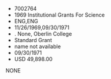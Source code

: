 * 7002764
* 1969 Institutional Grants For Science
* ENG,ENG
* 11/26/1969,09/30/1971
*  . None, Oberlin College
* Standard Grant
*   name not available
* 09/30/1971
* USD 49,898.00

NONE